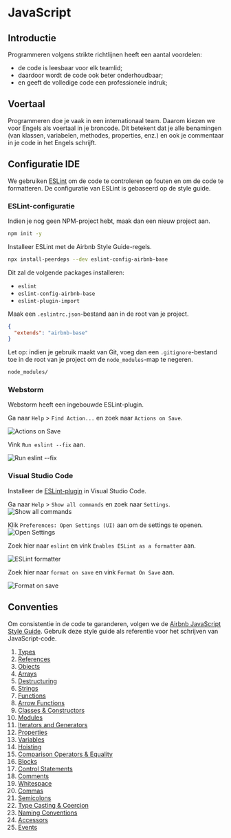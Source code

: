 # JavaScript

## Introductie

Programmeren volgens strikte richtlijnen heeft een aantal voordelen:

- de code is leesbaar voor elk teamlid;
- daardoor wordt de code ook beter onderhoudbaar;
- en geeft de volledige code een professionele indruk;

## Voertaal

Programmeren doe je vaak in een internationaal team. Daarom kiezen we voor
Engels als voertaal in je broncode. Dit betekent dat je alle benamingen (van
klassen, variabelen, methodes, properties, enz.) en ook je commentaar in je
code in het Engels schrijft.

## Configuratie IDE

We gebruiken [ESLint](https://eslint.org/) om de code te controleren op fouten en om de code te formatteren. De configuratie van ESLint is gebaseerd op de style guide.

### ESLint-configuratie

Indien je nog geen NPM-project hebt, maak dan een nieuw project aan.

```sh
npm init -y
```

Installeer ESLint met de Airbnb Style Guide-regels.

```sh
npx install-peerdeps --dev eslint-config-airbnb-base
```

Dit zal de volgende packages installeren:
- `eslint`
- `eslint-config-airbnb-base`
- `eslint-plugin-import`

Maak een `.eslintrc.json`-bestand aan in de root van je project.

```json
{
  "extends": "airbnb-base"
}
```

Let op: indien je gebruik maakt van Git, voeg dan een `.gitignore`-bestand toe in de root van je project om de `node_modules`-map te negeren.

```sh
node_modules/
```

### Webstorm

Webstorm heeft een ingebouwde ESLint-plugin.

Ga naar `Help` > `Find Action...` en zoek naar `Actions on Save`.

![Actions on Save](./images/find-action.png)

Vink `Run eslint --fix` aan.

![Run eslint --fix](./images/run-eslint.png)

### Visual Studio Code

Installeer de [ESLint-plugin](https://marketplace.visualstudio.com/items?itemName=dbaeumer.vscode-eslint) in Visual Studio Code.

Ga naar `Help` > `Show all commands` en zoek naar `Settings`.
![Show all commands](./images/show-all-commands.png)

Klik `Preferences: Open Settings (UI)` aan om de settings te openen.
![Open Settings](./images/settings-ui.png)

Zoek hier naar `eslint` en vink `Enables ESLint as a formatter` aan.

![ESLint formatter](./images/eslint-formatter.png)

Zoek hier naar `format on save` en vink `Format On Save` aan.

![Format on save](./images/format-on-save.png)

## Conventies

Om consistentie in de code te garanderen, volgen we de [Airbnb JavaScript Style Guide](https://github.com/airbnb/javascript). Gebruik deze style guide als referentie voor het schrijven van JavaScript-code.

1. [Types](https://github.com/airbnb/javascript#types)
1. [References](https://github.com/airbnb/javascript#references)
1. [Objects](https://github.com/airbnb/javascript#objects)
1. [Arrays](https://github.com/airbnb/javascript#arrays)
1. [Destructuring](https://github.com/airbnb/javascript#destructuring)
1. [Strings](https://github.com/airbnb/javascript#strings)
1. [Functions](https://github.com/airbnb/javascript#functions)
1. [Arrow Functions](https://github.com/airbnb/javascript#arrow-functions)
1. [Classes & Constructors](https://github.com/airbnb/javascript#classes--constructors)
1. [Modules](https://github.com/airbnb/javascript#modules)
1. [Iterators and Generators](https://github.com/airbnb/javascript#iterators-and-generators)
1. [Properties](https://github.com/airbnb/javascript#properties)
1. [Variables](https://github.com/airbnb/javascript#variables)
1. [Hoisting](https://github.com/airbnb/javascript#hoisting)
1. [Comparison Operators & Equality](https://github.com/airbnb/javascript#comparison-operators--equality)
1. [Blocks](https://github.com/airbnb/javascript#blocks)
1. [Control Statements](https://github.com/airbnb/javascript#control-statements)
1. [Comments](https://github.com/airbnb/javascript#comments)
1. [Whitespace](https://github.com/airbnb/javascript#whitespace)
1. [Commas](https://github.com/airbnb/javascript#commas)
1. [Semicolons](https://github.com/airbnb/javascript#semicolons)
1. [Type Casting & Coercion](https://github.com/airbnb/javascript#type-casting--coercion)
1. [Naming Conventions](https://github.com/airbnb/javascript#naming-conventions)
1. [Accessors](https://github.com/airbnb/javascript#accessors)
1. [Events](https://github.com/airbnb/javascript#events)
